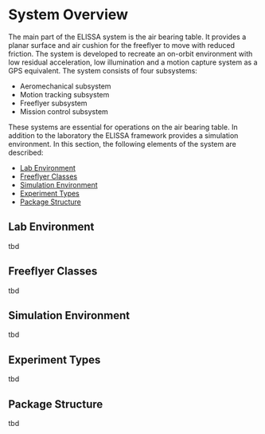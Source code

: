 # System Overview

The main part of the ELISSA system is the air bearing table. It provides a planar surface and air cushion for the freeflyer to move with reduced friction. The system is developed to recreate an on-orbit environment with low residual acceleration, low illumination and a motion capture system as a GPS equivalent. The system consists of four subsystems:

* Aeromechanical subsystem
* Motion tracking subsystem
* Freeflyer subsystem
* Mission control subsystem

These systems are essential for operations on the air bearing table. In addition to the laboratory the ELISSA framework provides a simulation environment. In this section, the following elements of the system are described:

<!-- no toc -->
- [Lab Environment](#lab-environment)
- [Freeflyer Classes](#freeflyer-classes)
- [Simulation Environment](#simulation-environment)
- [Experiment Types](#experiment-types)
- [Package Structure](#package-structure)

## Lab Environment

tbd

## Freeflyer Classes

tbd

## Simulation Environment

tbd

## Experiment Types

tbd

## Package Structure

tbd